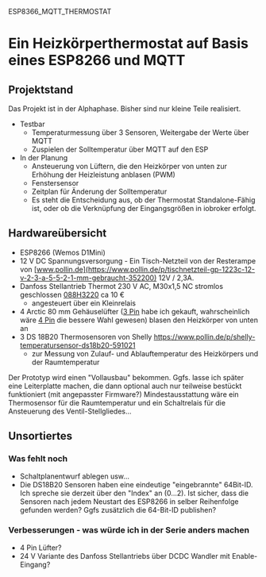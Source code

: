 ESP8366_MQTT_THERMOSTAT

# Ein Heizkörperthermostat auf Basis eines ESP8266 und MQTT

## Projektstand
Das Projekt ist in der Alphaphase. Bisher sind nur kleine Teile realisiert.
   - Testbar
     - Temperaturmessung über 3 Sensoren, Weitergabe der Werte über MQTT
     - Zuspielen der Solltemperatur über MQTT auf den ESP
   - In der Planung
     - Ansteuerung von Lüftern, die den Heizkörper von unten zur Erhöhung der Heizleistung anblasen (PWM)
     - Fenstersensor
     - Zeitplan für Änderung der Solltemperatur
     - Es steht die Entscheidung aus, ob der Thermostat Standalone-Fähig ist, oder ob die Verknüpfung der Eingangsgrößen in iobroker erfolgt.


## Hardwareübersicht

- ESP8266 (Wemos D1Mini)
- 12 V DC Spannungsversorgung - Ein Tisch-Netzteil von der Resterampe von [www.pollin.de](https://www.pollin.de/p/tischnetzteil-gp-1223c-12-v-2-3-a-5-5-2-1-mm-gebraucht-352200) 12V / 2,3A. 
- Danfoss Stellantrieb Thermot 230 V AC, M30x1,5 NC stromlos geschlossen [088H3220](https://store.danfoss.com/de/de/Climate-Solutions-W%C3%A4rmetechnik/Warmwasser-Fu%C3%9Fbodenheizungen/Thermische-Stellantriebe/Thermischer-Stellantrieb%2C-Thermot%2C-M-30-x-1-5%2C-Versorgungsspannung-%5BV%5D-%5BAC%5D%3A-230%2C-NC-%28stromlos-geschlossen%29%2C-1-00-m/p/088H3220) ca 10 €
  - angesteuert über ein Kleinrelais
- 4 Arctic 80 mm Gehäuselüfter ([3 Pin](https://www.arctic.de/F8/ACFAN00205A) habe ich gekauft, wahrscheinlich wäre [4 Pin](https://www.arctic.de/P8-PWM/ACFAN00149A) die bessere Wahl gewesen) blasen den Heizkörper von unten an
- 3 DS 18B20 Thermosensoren von Shelly https://www.pollin.de/p/shelly-temperatursensor-ds18b20-591021
  - zur Messung von Zulauf- und Ablauftemperatur des Heizkörpers und der Raumtemperatur


Der Prototyp wird einen "Vollausbau" bekommen. Ggfs. lasse ich später eine Leiterplatte machen, die dann optional auch nur teilweise bestückt funktioniert (mit angepasster Firmware?)
Mindestausstattung wäre ein Thermosensor für die Raumtemperatur und ein Schaltrelais für die Ansteuerung des Ventil-Stellgliedes...

## Unsortiertes

### Was fehlt noch

- Schaltplanentwurf ablegen usw...
- Die DS18B20 Sensoren haben eine eindeutige "eingebrannte" 64Bit-ID. Ich spreche sie derzeit über den "Index" an (0...2). Ist sicher, dass die Sensoren nach jedem Neustart des ESP8266 in selber Reihenfolge gefunden werden? Ggfs zusätzlich die 64-Bit-ID publishen?

### Verbesserungen - was würde ich in der Serie anders machen

- 4 Pin Lüfter?
- 24 V Variante des Danfoss Stellantriebs über DCDC Wandler mit Enable-Eingang?



